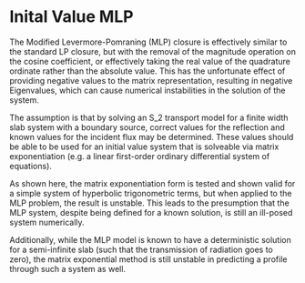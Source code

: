 # Inital Value MLP

The Modified Levermore-Pomraning (MLP) closure is effectively similar to the standard LP closure, but with the removal of the magnitude operation on the cosine coefficient, or effectively taking the real value of the quadrature ordinate rather than the absolute value. This has the unfortunate effect of providing negative values to the matrix representation, resulting in negative Eigenvalues, which can cause numerical instabilities in the solution of the system.

The assumption is that by solving an S_2 transport model for a finite width slab system with a boundary source, correct values for the reflection and known values for the incident flux may be determined. These values should be able to be used for an initial value system that is solveable via matrix exponentiation (e.g. a linear first-order ordinary differential system of equations).

As shown here, the matrix exponentiation form is tested and shown valid for a simple system of hyperbolic trigonometric terms, but when applied to the MLP problem, the result is unstable. This leads to the presumption that the MLP system, despite being defined for a known solution, is still an ill-posed system numerically.

Additionally, while the MLP model is known to have a deterministic solution for a semi-infinite slab (such that the transmission of radiation goes to zero), the matrix exponential method is still unstable in predicting a profile through such a system as well.
